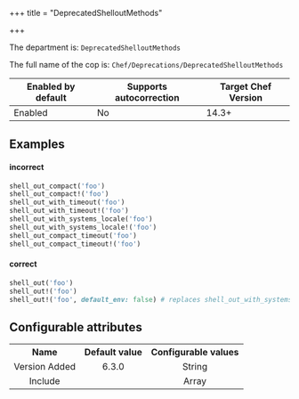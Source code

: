 +++
title = "DeprecatedShelloutMethods"

+++

<!-- This content is automatically generated. See https://github.com/chef/chef-web-docs/blob/main/generated/README.md -->

The department is: `DeprecatedShelloutMethods`

The full name of the cop is: `Chef/Deprecations/DeprecatedShelloutMethods`

| Enabled by default | Supports autocorrection | Target Chef Version |
| --- | --- | --- |
| Enabled | No | 14.3+ |

## Examples


#### incorrect

```ruby
shell_out_compact('foo')
shell_out_compact!('foo')
shell_out_with_timeout('foo')
shell_out_with_timeout!('foo')
shell_out_with_systems_locale('foo')
shell_out_with_systems_locale!('foo')
shell_out_compact_timeout('foo')
shell_out_compact_timeout!('foo')
```

#### correct

```ruby
shell_out('foo')
shell_out!('foo')
shell_out!('foo', default_env: false) # replaces shell_out_with_systems_locale
```

## Configurable attributes

<table>
<tbody><tr>
<th>Name</th>
<th>Default value</th>
<th>Configurable values</th>
</tr>
<tr>
<td style="text-align:center">Version Added</td>
<td style="text-align:center">6.3.0</td>
<td style="text-align:center">String</td>
</tr>
<tr><td style="text-align:center">Include</td>
<td style="text-align:center"><ul>
</ul>
</td>
<td style="text-align:center">Array</td>
</tr></tbody></table>

